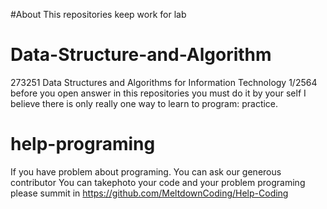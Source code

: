 #About
This repositories keep work for lab
# Data-Structure-and-Algorithm
273251 Data Structures and Algorithms for Information Technology 1/2564
before you open answer in this repositories you must do it by your self 
I believe there is only really one way to learn to program: practice.
# help-programing
If you have problem about programing. You can ask our generous contributor
You can takephoto your code and your problem programing please summit in https://github.com/MeltdownCoding/Help-Coding
